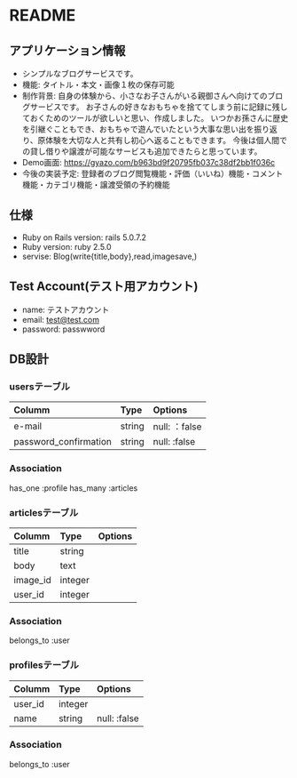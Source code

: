 # README

## アプリケーション情報
* シンプルなブログサービスです。
* 機能: タイトル・本文・画像１枚の保存可能
* 制作背景: 自身の体験から、小さなお子さんがいる親御さんへ向けてのブログサービスです。 お子さんの好きなおもちゃを捨ててしまう前に記録に残しておくためのツールが欲しいと思い、作成しました。
いつかお孫さんに歴史を引継ぐこともでき、おもちゃで遊んでいたという大事な思い出を振り返り、原体験を大切な人と共有し初心へ返ることもできます。
今後は個人間での貸し借りや譲渡が可能なサービスも追加できたらと思っています。
* Demo画面: https://gyazo.com/b963bd9f20795fb037c38df2bb1f036c
* 今後の実装予定: 登録者のブログ閲覧機能・評価（いいね）機能・コメント機能・カテゴリ機能・譲渡受領の予約機能

## 仕様
* Ruby on Rails version: rails 5.0.7.2
* Ruby version: ruby 2.5.0
* servise: Blog(write{title,body},read,imagesave,)

## Test Account(テスト用アカウント)
* name: テストアカウント
* email: test@test.com
* password: passwword

## DB設計

### usersテーブル
|Columm|Type|Options|
|:------|:----|:-------|
|e-mail|string|null: ：false|
|password_confirmation|string|null: :false|

### Association
has_one :profile
has_many :articles

### articlesテーブル
|Columm|Type|Options|
|:------|:----|:-------|
|title|string||
|body|text||
|image_id|integer||
|user_id|integer||

### Association
belongs_to :user

### profilesテーブル
|Columm|Type|Options|
|:------|:----|:-------|
|user_id|integer||
|name|string|null: :false|

### Association
belongs_to :user
